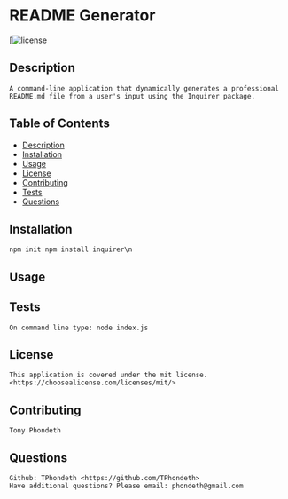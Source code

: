
  # README Generator

  [![license](https://img.shields.io/badge/license-mit-brightgreen)

  ## Description
    A command-line application that dynamically generates a professional README.md file from a user's input using the Inquirer package.

  ## Table of Contents
  - [Description](#description)
  - [Installation](#installation)
  - [Usage](#usage)
  - [License](#license)
  - [Contributing](#contributing)
  - [Tests](#tests)
  - [Questions](#questions)

  ## Installation
    npm init npm install inquirer\n

  ## Usage 
    

  ## Tests
    On command line type: node index.js

  ## License
    This application is covered under the mit license. <https://choosealicense.com/licenses/mit/>

  ## Contributing
    Tony Phondeth

  ## Questions
    Github: TPhondeth <https://github.com/TPhondeth>
    Have additional questions? Please email: phondeth@gmail.com
